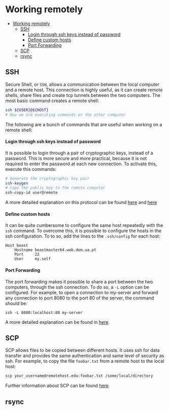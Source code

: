 # Working remotely

- [Working remotely](#working-remotely)
  - [SSH](#ssh)
      - [Login through ssh keys instead of password](#login-through-ssh-keys-instead-of-password)
      - [Define custom hosts](#define-custom-hosts)
      - [Port Forwarding](#port-forwarding)
  - [SCP](#scp)
  - [rsync](#rsync)

## SSH

Secure Shell, or `SSH`, allows a communication between the local computer and a remote host. This connection is highly useful, as it can create remote shells, share files and create tcp tunnels between the two computers. The most basic command creates a remote shell:

```bash
ssh ${USER}@${HOST}
# Now we are executing commands on the other computer
```

The following are a bunch of commands that are useful when working on a remote shell:

#### Login through ssh keys instead of password

It is possible to login through a pair of cryptographic keys, instead of a password. This is more secure and more practical, because it is not required to enter the password at each new connection. To activate this, execute this commands:

```bash
# Generate the cryptographic key pair
ssh-keygen
# Copy the public key to the remote computer
ssh-copy-id user@remote
```

A more detailed explanation on this protocol can be found [here](https://www.ssh.com/ssh/#sec-Automate-with-SSH-keys-but-manage-them) and [here](https://www.hostinger.com/tutorials/ssh-tutorial-how-does-ssh-work)

#### Define custom hosts

It can be quite cumbersome to configure the same host repeatedly with the `ssh` command. To overcome this, it is possible to configure the hosts in the ssh configuration. To to so, add the lines to the `.ssh/config` for each host:

```
Host beast
    Hostname beastmaster64.web.dem.ua.pt
    Port     22
    User     my.self
```

#### Port Forwarding

The port forwarding makes it possible to share a port between the two computers, through the ssh connection. To do so, a `-L` option can be configured. For example, to open a connection to my-server and forward any connection to port 8080 to the port 80 of the server, the command should be:

```
ssh -L 8080:localhost:80 my-server
```

A more detailed explanation can be found in [here](https://www.ssh.com/ssh/tunneling/example).

## SCP

SCP allows files to be copied between different hosts. It uses ssh for data transfer and provides the same authentication and same level of security as ssh. For example, to copy the file `foobar.txt` from a remote host to the local host:

```bash
scp your_username@remotehost.edu:foobar.txt /some/local/directory
```

Further information about SCP can be found [here](http://www.hypexr.org/linux_scp_help.php).

## rsync

